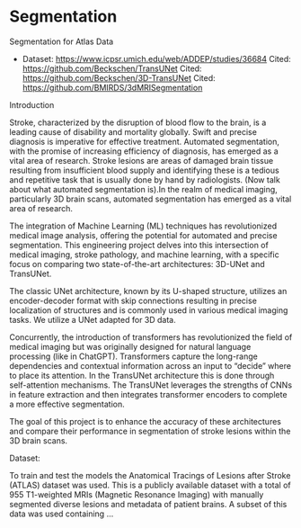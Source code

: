 # Segmentation
Segmentation for Atlas Data
- Dataset: https://www.icpsr.umich.edu/web/ADDEP/studies/36684
Cited: https://github.com/Beckschen/TransUNet
Cited: https://github.com/Beckschen/3D-TransUNet
Cited: https://github.com/BMIRDS/3dMRISegmentation

Introduction

Stroke, characterized by the disruption of blood flow to the brain, is a leading cause of disability and mortality globally. Swift and precise diagnosis is imperative for effective treatment. 
Automated segmentation, with the promise of increasing efficiency of diagnosis, has emerged as a vital area of research. Stroke lesions are areas of damaged brain tissue resulting from insufficient blood supply and identifying these is a tedious and repetitive task that is usually done by hand by radiologists. (Now talk about what automated segmentation is).In the realm of medical imaging, particularly 3D brain scans, automated segmentation has emerged as a vital area of research. 

The integration of Machine Learning (ML) techniques has revolutionized medical image analysis, offering the potential for automated and precise segmentation. This engineering project delves into this intersection of medical imaging, stroke pathology, and machine learning, with a specific focus on comparing two state-of-the-art architectures: 3D-UNet and TransUNet.

The classic UNet architecture, known by  its U-shaped structure, utilizes an encoder-decoder format with skip connections resulting in precise localization of structures and is commonly used in various medical imaging tasks.  We utilize a UNet adapted for 3D data.

Concurrently, the introduction of transformers has revolutionized the field of medical imaging but
was originally designed for natural language processing (like in ChatGPT). Transformers
capture the long-range dependencies and contextual information across an input to “decide”
where to place its attention. In the TransUNet architecture this is done through self-attention
mechanisms. The TransUNet leverages the strengths of CNNs in feature extraction and then
integrates transformer encoders to complete a more effective segmentation.

The goal of this project is to enhance the accuracy of these architectures and compare their
performance in segmentation of stroke lesions within the 3D brain scans.

Dataset:

To train and test the models the Anatomical Tracings of Lesions after Stroke (ATLAS) dataset was used. This is a publicly available dataset with a total of 955 T1-weighted MRIs (Magnetic Resonance Imaging) with manually segmented diverse lesions and metadata of patient brains. A subset of this data was used containing …



